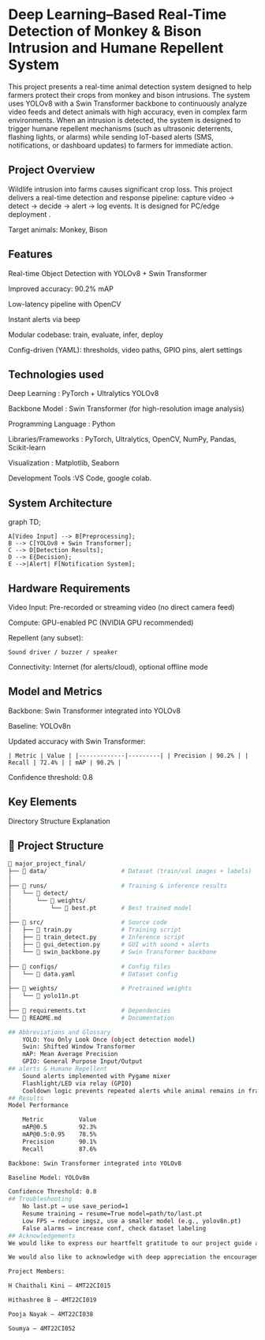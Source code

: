 # Deep Learning–Based Real-Time Detection of Monkey & Bison Intrusion and Humane Repellent System
This project presents a real-time animal detection system designed to help farmers protect their crops from monkey and bison intrusions.
The system uses YOLOv8 with a Swin Transformer backbone to continuously analyze video feeds and detect animals with high accuracy, even in complex farm environments.
When an intrusion is detected, the system is designed to trigger humane repellent mechanisms (such as ultrasonic deterrents, flashing lights, or alarms) while sending IoT-based alerts (SMS, notifications, or dashboard updates) to farmers for immediate action.
## Project Overview
Wildlife intrusion into farms causes significant crop loss. This project delivers a real-time detection and response pipeline: capture video → detect → decide → alert → log events.
It is designed for PC/edge deployment .

Target animals: Monkey, Bison
## Features
Real-time Object Detection with YOLOv8 + Swin Transformer

Improved accuracy: 90.2% mAP

Low-latency pipeline with OpenCV

Instant alerts via beep

Modular codebase: train, evaluate, infer, deploy

Config-driven (YAML): thresholds, video paths, GPIO pins, alert settings
## Technologies used
Deep Learning : PyTorch + Ultralytics YOLOv8

Backbone Model : Swin Transformer (for high-resolution image analysis)

Programming Language : Python

Libraries/Frameworks : PyTorch, Ultralytics, OpenCV, NumPy, Pandas, Scikit-learn

Visualization : Matplotlib, Seaborn

Development Tools :VS Code, google colab.
## System Architecture
graph TD;

    A[Video Input] --> B[Preprocessing];
    B --> C[YOLOv8 + Swin Transformer];
    C --> D[Detection Results];
    D --> E{Decision};
    E -->|Alert| F[Notification System];

## Hardware Requirements
Video Input: Pre-recorded or streaming video (no direct camera feed)

Compute: GPU-enabled PC (NVIDIA GPU recommended)

Repellent (any subset):

    Sound driver / buzzer / speaker
Connectivity: Internet (for alerts/cloud), optional offline mode
## Model and Metrics
Backbone: Swin Transformer integrated into YOLOv8

Baseline: YOLOv8n

Updated accuracy with Swin Transformer:

    | Metric | Value | |-------------|---------| | Precision | 90.2% | | Recall | 72.4% | | mAP | 90.2% |

Confidence threshold: 0.8
## Key Elements
Directory Structure Explanation

   ## 📂 Project Structure

```bash
📂 major_project_final/
├── 📂 data/                     # Dataset (train/val images + labels)
│
├── 📂 runs/                     # Training & inference results
│   └── 📂 detect/
│       └── 📂 weights/
│           └── 📄 best.pt       # Best trained model
│
├── 📂 src/                      # Source code
│   ├── 📄 train.py              # Training script
│   ├── 📄 train_detect.py       # Inference script
│   ├── 📄 gui_detection.py      # GUI with sound + alerts
│   └── 📄 swin_backbone.py      # Swin Transformer backbone
│
├── 📂 configs/                  # Config files
│   └── 📄 data.yaml             # Dataset config
│
├── 📂 weights/                  # Pretrained weights
│   └── 📄 yolo11n.pt
│
├── 📄 requirements.txt          # Dependencies
└── 📄 README.md                 # Documentation

## Abbreviations and Glossary
    YOLO: You Only Look Once (object detection model)
    Swin: Shifted Window Transformer
    mAP: Mean Average Precision
    GPIO: General Purpose Input/Output
## alerts & Humane Repellent
    Sound alerts implemented with Pygame mixer
    Flashlight/LED via relay (GPIO)
    Cooldown logic prevents repeated alerts while animal remains in frame
## Results
Model Performance

    Metric	        Value
    mAP@0.5	        92.3%
    mAP@0.5:0.95	78.5%
    Precision	    90.1%
    Recall	        87.6%

Backbone: Swin Transformer integrated into YOLOv8

Baseline Model: YOLOv8m

Confidence Threshold: 0.8
## Troubleshooting
    No last.pt → use save_period=1
    Resume training → resume=True model=path/to/last.pt
    Low FPS → reduce imgsz, use a smaller model (e.g., yolov8n.pt)
    False alarms → increase conf, check dataset labeling
## Acknowledgements
We would like to express our heartfelt gratitude to our project guide and Head of the Department, Dr. Sunil Kumar S, Head of the Department, Artificial Intelligence & Machine Learning, for his invaluable guidance, encouragement, and support throughout the course of this project. His constructive suggestions, positive attitude, and continuous motivation greatly helped us in coordinating and successfully completing this study, especially in preparing this report.

We would also like to acknowledge with deep appreciation the encouragement and support of our parents and friends, whose guidance and motivation were instrumental in completing this project.

Project Members:

H Chaithali Kini – 4MT22CI015

Hithashree B – 4MT22CI019

Pooja Nayak – 4MT22CI038

Soumya – 4MT22CI052
